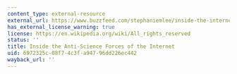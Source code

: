 ```yaml
---
content_type: external-resource
external_url: https://www.buzzfeed.com/stephaniemlee/inside-the-internets-war-on-science?utm_term=.mdB5VEG4M
has_external_license_warning: true
license: https://en.wikipedia.org/wiki/All_rights_reserved
status: ''
title: Inside the Anti-Science Forces of the Internet
uid: 6972325c-08f7-4c3f-a947-96dd226ec442
wayback_url: ''
---
```

